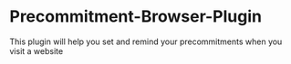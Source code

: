 # Precommitment-Browser-Plugin
This plugin will help you set and remind your precommitments when you visit a website
